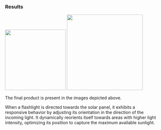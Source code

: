 ### Results

<img src="https://github.com/Rasmika-b/The-360-Panel/assets/60094457/333a06f8-6d17-476c-b67b-b45ce87032c0" width="200" />
<img src="https://github.com/Rasmika-b/The-360-Panel/assets/60094457/19267f44-fb8f-458f-80b8-b8e8cbf00992" width="250" />


The final product is present in the images depicted above. 

When a flashlight is directed towards the solar panel, it exhibits a responsive behavior by adjusting its orientation in the direction of the incoming light. It dynamically reorients itself towards areas with higher light intensity, optimizing its position to capture the maximum available sunlight.

